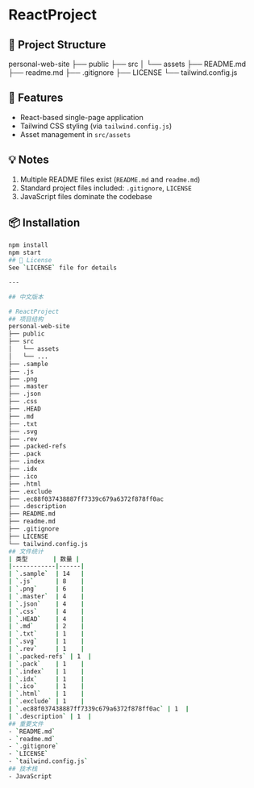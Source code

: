 # ReactProject
## 📁 Project Structure
personal-web-site
├── public
├── src
│   └── assets
├── README.md
├── readme.md
├── .gitignore
├── LICENSE
└── tailwind.config.js
## 🚀 Features
- React-based single-page application
- Tailwind CSS styling (via `tailwind.config.js`)
- Asset management in `src/assets`
## 💡 Notes
1. Multiple README files exist (`README.md` and `readme.md`)
2. Standard project files included: `.gitignore`, `LICENSE`
3. JavaScript files dominate the codebase
## 📦 Installation
```bash
npm install
npm start
## 📄 License
See `LICENSE` file for details

---

## 中文版本

# ReactProject
## 项目结构
personal-web-site
├── public
├── src
│   └── assets
│   └── ...
├── .sample
├── .js
├── .png
├── .master
├── .json
├── .css
├── .HEAD
├── .md
├── .txt
├── .svg
├── .rev
├── .packed-refs
├── .pack
├── .index
├── .idx
├── .ico
├── .html
├── .exclude
├── .ec88f037438887ff7339c679a6372f878ff0ac
├── .description
├── README.md
├── readme.md
├── .gitignore
├── LICENSE
└── tailwind.config.js
## 文件统计
| 类型       | 数量 |
|------------|------|
| `.sample`  | 14   |
| `.js`      | 8    |
| `.png`     | 6    |
| `.master`  | 4    |
| `.json`    | 4    |
| `.css`     | 4    |
| `.HEAD`    | 4    |
| `.md`      | 2    |
| `.txt`     | 1    |
| `.svg`     | 1    |
| `.rev`     | 1    |
| `.packed-refs` | 1  |
| `.pack`    | 1    |
| `.index`   | 1    |
| `.idx`     | 1    |
| `.ico`     | 1    |
| `.html`    | 1    |
| `.exclude` | 1    |
| `.ec88f037438887ff7339c679a6372f878ff0ac` | 1  |
| `.description` | 1  |
## 重要文件
- `README.md`
- `readme.md`
- `.gitignore`
- `LICENSE`
- `tailwind.config.js`
## 技术栈
- JavaScript
